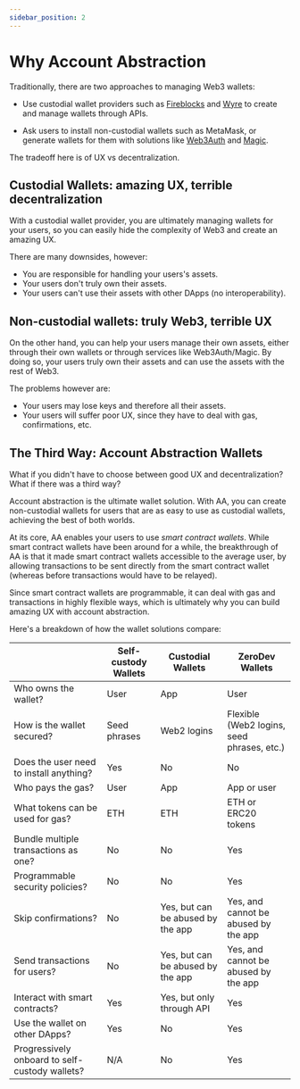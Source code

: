 ```yaml
---
sidebar_position: 2
---
```


# Why Account Abstraction

Traditionally, there are two approaches to managing Web3 wallets:

- Use custodial wallet providers such as [Fireblocks](https://docs.fireblocks.com/api/#create-a-new-vault-account) and [Wyre](https://docs.sendwyre.com/reference/createwallet) to create and manage wallets through APIs.

- Ask users to install non-custodial wallets such as MetaMask, or generate wallets for them with solutions like [Web3Auth](https://web3auth.io/) and [Magic](https://magic.link/).

The tradeoff here is of UX vs decentralization.  

## Custodial Wallets: amazing UX, terrible decentralization

With a custodial wallet provider, you are ultimately managing wallets for your users, so you can easily hide the complexity of Web3 and create an amazing UX.

There are many downsides, however:

- You are responsible for handling your users's assets.
- Your users don't truly own their assets.
- Your users can't use their assets with other DApps (no interoperability).

## Non-custodial wallets: truly Web3, terrible UX

On the other hand, you can help your users manage their own assets, either through their own wallets or through services like Web3Auth/Magic.  By doing so, your users truly own their assets and can use the assets with the rest of Web3.

The problems however are:

- Your users may lose keys and therefore all their assets.
- Your users will suffer poor UX, since they have to deal with gas, confirmations, etc.

## The Third Way: Account Abstraction Wallets

What if you didn't have to choose between good UX and decentralization?  What if there was a third way?

Account abstraction is the ultimate wallet solution.  With AA, you can create non-custodial wallets for users that are as easy to use as custodial wallets, achieving the best of both worlds.

At its core, AA enables your users to use *smart contract wallets*.  While smart contract wallets have been around for a while, the breakthrough of AA is that it made smart contract wallets accessible to the average user, by allowing transactions to be sent directly from the smart contract wallet (whereas before transactions would have to be relayed).

Since smart contract wallets are programmable, it can deal with gas and transactions in highly flexible ways, which is ultimately why you can build amazing UX with account abstraction.

Here's a breakdown of how the wallet solutions compare:

|                                  |Self-custody Wallets|Custodial Wallets                |ZeroDev Wallets                                                                  |
|---------------------------------------|--------------------|---------------------------------|---------------------------------------------------------------------------------|
|Who owns the wallet?                   |User                |App                              |User                                                                             |
|How is the wallet secured?             |Seed phrases        |Web2 logins                      | Flexible (Web2 logins, seed phrases, etc.)|
|Does the user need to install anything?|Yes                 |No                               |No                                                                               |
|Who pays the gas?                      |User                |App                              |App or user                                                                      |
|What tokens can be used for gas?       |ETH                 |ETH                              |ETH or ERC20 tokens                                                              |
|Bundle multiple transactions as one?   |No                  |No                               |Yes                                                                              |
|Programmable security policies?        |No                  |No                               |Yes                                                                              |
|Skip confirmations?                    |No                  |Yes, but can be abused by the app|Yes, and cannot be abused by the app                                             |
|Send transactions for users?        |No                  |Yes, but can be abused by the app|Yes, and cannot be abused by the app                                             |
|Interact with smart contracts?         |Yes                 |Yes, but only through API        |Yes                                                                              |
|Use the wallet on other DApps?         |Yes                 |No                               |Yes                                                                              |
|Progressively onboard to self-custody wallets?         |N/A                 |No                               |Yes                                                                              |


